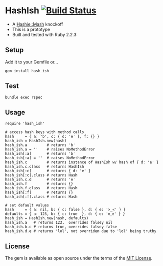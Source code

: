 # HashIsh [![Build Status](https://travis-ci.org/amorphid/hash_ish.svg)](https://travis-ci.org/amorphid/hash_ish)

- A [Hashie::Mash](https://github.com/intridea/hashie#mash) knockoff
- This is a prototype
- Built and tested with Ruby 2.2.3

## Setup

Add it to your Gemfile or...

```
gem install hash_ish
```

## Test

```
bundle exec rspec
```

## Usage

```
require 'hash_ish'

# access hash keys with method calls
hash     = { a: 'b', c: { d: 'e' }, f: {} }
hash_ish = HashIsh.new(hash)
hash_ish.a         # returns 'b'
hash_ish.a = ''    # raises NoMethodError
hash_ish[:a]       # returns 'b'
hash_ish[:a] = ''  # raises NoMethodError
hash_ish.c         # returns instance of HashIsh w/ hash of { d: 'e' }
hash_ish.c.class   # returns HashIsh
hash_ish[:c]       # returns { d: 'e' }
hash_ish[:c].class # returns Hash
hash_ish.c.d       # returns 'e'
hash_ish.f         # returns {}
hash_ish.f.class   # returns Hash
hash_ish[:f]       # returns {}
hash_ish[:f].class # returns Hash

# set default values
hash     = { a: nil, b: { c: false }, d: { e: '>_<' } }
defaults = { a: 123, b: { c: true  }, d: { e: 'ಠ_ಠ' } }
hash_ish = HashIsh.new(hash, defaults)
hash_ish.a   # returns 123,  overrides falsey nil
hash_ish.b.c # returns true, overrides falsey false
hash_ish.d.e # returns 'lol', not overriden due to 'lol' being truthy
```

## License

The gem is available as open source under the terms of the [MIT License](http://opensource.org/licenses/MIT).
